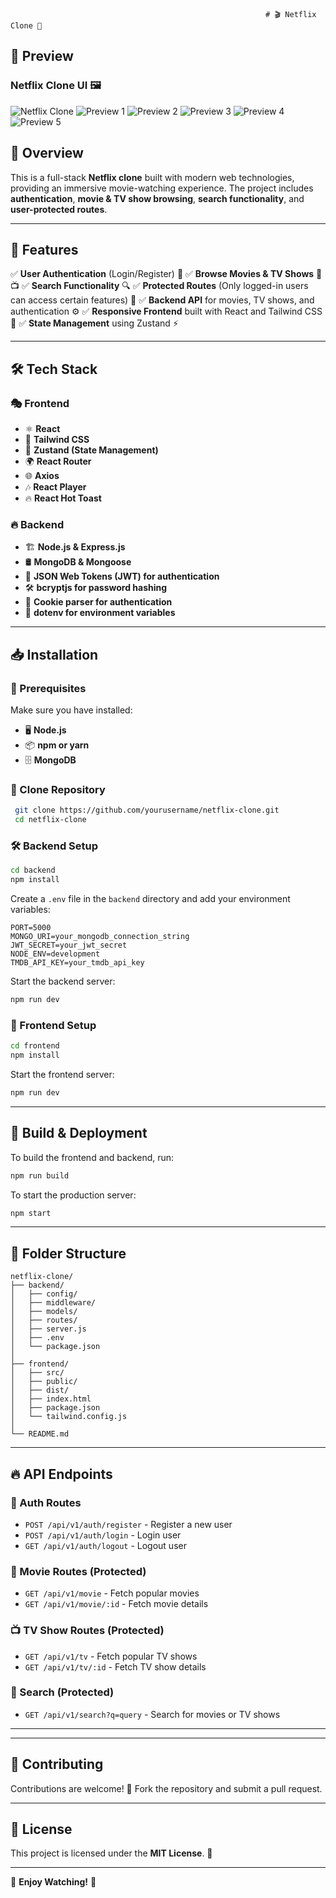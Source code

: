                                                              # 🎬 Netflix Clone 🍿

## 📸 Preview
### Netflix Clone UI 🖼
![Netflix Clone](./frontend/Net_pre_1.png)
![Preview 1](frontend/Net_pre_2.png)
![Preview 2](frontend/Net_pre_3.png)
![Preview 3](frontend/Net_pre_4.png)
![Preview 4](frontend/Net_pre_5.png)
![Preview 5](frontend/Net_pre_6.png)

## 🚀 Overview
This is a full-stack **Netflix clone** built with modern web technologies, providing an immersive movie-watching experience. The project includes **authentication**, **movie & TV show browsing**, **search functionality**, and **user-protected routes**.

---

## 🌟 Features
✅ **User Authentication** (Login/Register) 🔑
✅ **Browse Movies & TV Shows** 🎥📺
✅ **Search Functionality** 🔍
✅ **Protected Routes** (Only logged-in users can access certain features) 🔐
✅ **Backend API** for movies, TV shows, and authentication ⚙️
✅ **Responsive Frontend** built with React and Tailwind CSS 🎨
✅ **State Management** using Zustand ⚡

---

## 🛠️ Tech Stack
### 🎭 Frontend
- ⚛ **React**
- 🎨 **Tailwind CSS**
- 📌 **Zustand (State Management)**
- 🌍 **React Router**
- 🌐 **Axios**
- 🎶 **React Player**
- 🔥 **React Hot Toast**

### 🔥 Backend
- 🏗 **Node.js & Express.js**
- 🛢 **MongoDB & Mongoose**
- 🔑 **JSON Web Tokens (JWT) for authentication**
- 🛠 **bcryptjs for password hashing**
- 🔐 **Cookie parser for authentication**
- 🌿 **dotenv for environment variables**

---

## 📥 Installation
### 🔧 Prerequisites
Make sure you have installed:
- 🖥 **Node.js**
- 📦 **npm or yarn**
- 🗄 **MongoDB**

### 📂 Clone Repository
```sh
 git clone https://github.com/yourusername/netflix-clone.git
 cd netflix-clone
```

### 🛠 Backend Setup
```sh
cd backend
npm install
```
Create a `.env` file in the `backend` directory and add your environment variables:
```env
PORT=5000
MONGO_URI=your_mongodb_connection_string
JWT_SECRET=your_jwt_secret
NODE_ENV=development
TMDB_API_KEY=your_tmdb_api_key
```
Start the backend server:
```sh
npm run dev
```

### 🎨 Frontend Setup
```sh
cd frontend
npm install
```
Start the frontend server:
```sh
npm run dev
```

---

## 🚀 Build & Deployment
To build the frontend and backend, run:
```sh
npm run build
```
To start the production server:
```sh
npm start
```

---

## 📂 Folder Structure
```
netflix-clone/
├── backend/
│   ├── config/
│   ├── middleware/
│   ├── models/
│   ├── routes/
│   ├── server.js
│   ├── .env
│   └── package.json
│
├── frontend/
│   ├── src/
│   ├── public/
│   ├── dist/
│   ├── index.html
│   ├── package.json
│   └── tailwind.config.js
│
└── README.md
```

---

## 🔥 API Endpoints
### 🔑 Auth Routes
- `POST /api/v1/auth/register` - Register a new user
- `POST /api/v1/auth/login` - Login user
- `GET /api/v1/auth/logout` - Logout user

### 🎥 Movie Routes (Protected)
- `GET /api/v1/movie` - Fetch popular movies
- `GET /api/v1/movie/:id` - Fetch movie details

### 📺 TV Show Routes (Protected)
- `GET /api/v1/tv` - Fetch popular TV shows
- `GET /api/v1/tv/:id` - Fetch TV show details

### 🔎 Search (Protected)
- `GET /api/v1/search?q=query` - Search for movies or TV shows

---



---

## 🤝 Contributing
Contributions are welcome! 🎉 Fork the repository and submit a pull request.

---

## 📜 License
This project is licensed under the **MIT License**. 📜

---

🚀 **Enjoy Watching!** 🍿

